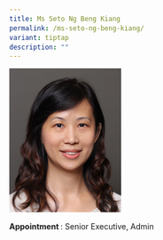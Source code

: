 ```yaml
---
title: Ms Seto Ng Beng Kiang
permalink: /ms-seto-ng-beng-kiang/
variant: tiptap
description: ""
---
```

<p></p>
<div class="isomer-image-wrapper">
<img style="width: 40%;" height="auto" width="100%" alt="Image of Ms Seto-Ng Beng Kiang" src="/images/IS/IS_SETO_NG_BENG_KIANG_3318.jpg">
</div>
<p><strong>Appointment </strong>: Senior Executive, Admin</p>
